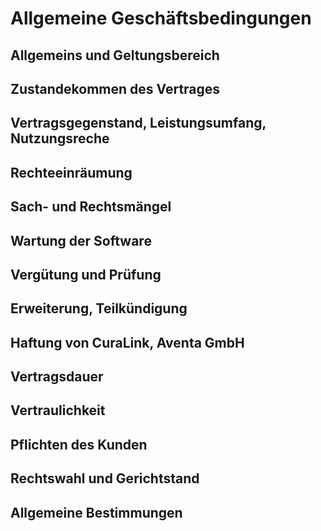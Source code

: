 # Allgemeine Geschäftsbedingungen

## Allgemeins und Geltungsbereich

## Zustandekommen des Vertrages

## Vertragsgegenstand, Leistungsumfang, Nutzungsreche

## Rechteeinräumung

## Sach- und Rechtsmängel

## Wartung der Software

## Vergütung und Prüfung

## Erweiterung, Teilkündigung

## Haftung von CuraLink, Aventa GmbH

## Vertragsdauer

## Vertraulichkeit

## Pflichten des Kunden

## Rechtswahl und Gerichtstand

## Allgemeine Bestimmungen
